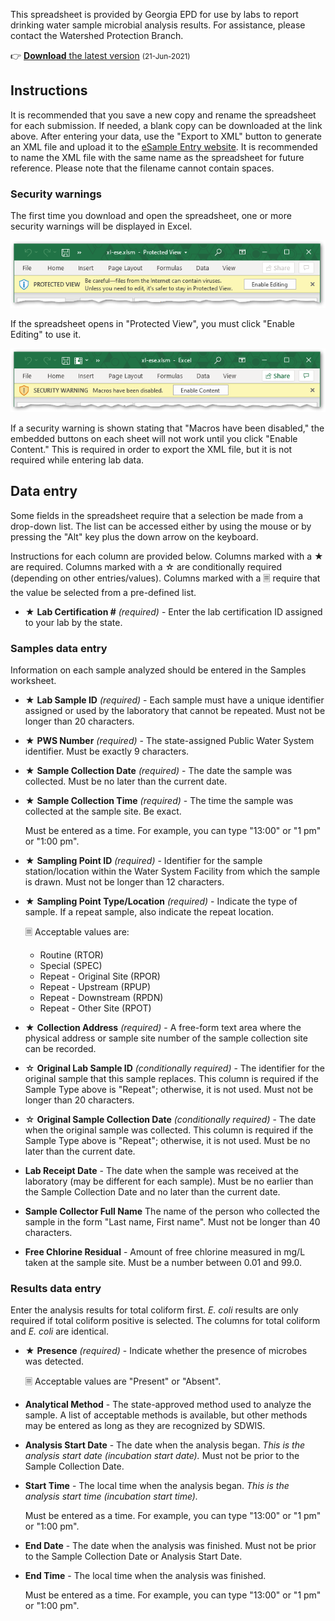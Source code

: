 This spreadsheet is provided by Georgia EPD for use by labs to report drinking water sample microbial analysis results. For assistance, please contact the Watershed Protection Branch.

👉 [**Download** the latest version](https://github.com/gaepdit/xl-ese/raw/main/xl-ese.xlsm) <small>(21-Jun-2021)</small>

## Instructions

It is recommended that you save a new copy and rename the spreadsheet for each submission. If needed, a blank copy can be downloaded at the link above. After entering your data, use the "Export to XML" button to generate an XML file and upload it to the [eSample Entry website](https://ese.gadrinkingwater.net/ese/). It is recommended to name the XML file with the same name as the spreadsheet for future reference. Please note that the filename cannot contain spaces.

### Security warnings

The first time you download and open the spreadsheet, one or more security warnings will be displayed in Excel.

![Screenshot showing Protected View warning](img/protected-view-warning.png)

If the spreadsheet opens in "Protected View", you must click "Enable Editing" to use it.

![Screenshot showing security warning that macros have been disabled](img/macros-disabled-warning.png)

If a security warning is shown stating that "Macros have been disabled," the embedded buttons on each sheet will not work until you click "Enable Content." This is required in order to export the XML file, but it is not required while entering lab data.

## Data entry

Some fields in the spreadsheet require that a selection be made from a drop-down list. The list can be accessed either by using the mouse or by pressing the "Alt" key plus the down arrow on the keyboard.

Instructions for each column are provided below. Columns marked with a ★ are required. Columns marked with a ☆ are conditionally required (depending on other entries/values). Columns marked with a 🗏 require that the value be selected from a pre-defined list.

- ★ **Lab Certification #** *(required)* - Enter the lab certification ID assigned to your lab by the state.

### Samples data entry

Information on each sample analyzed should be entered in the Samples worksheet.

- ★ **Lab Sample ID** *(required)* - Each sample must have a unique identifier assigned or used by the laboratory that cannot be repeated. Must not be longer than 20 characters.

- ★ **PWS Number** *(required)* - The state-assigned Public Water System identifier. Must be exactly 9 characters.

- ★ **Sample Collection Date** *(required)* - The date the sample was collected. Must be no later than the current date.

- ★ **Sample Collection Time** *(required)* - The time the sample was collected at the sample site. Be exact.

    Must be entered as a time. For example, you can type "13:00" or "1 pm" or "1:00 pm".

- ★ **Sampling Point ID** *(required)* - Identifier for the sample station/location within the Water System Facility from which the sample is drawn. Must not be longer than 12 characters.

- ★ **Sampling Point Type/Location** *(required)* - Indicate the type of sample. If a repeat sample, also indicate the repeat location.

    🗏 Acceptable values are:

    - Routine (RTOR)
    - Special (SPEC)
    - Repeat - Original Site (RPOR)
    - Repeat - Upstream (RPUP)
    - Repeat - Downstream (RPDN)
    - Repeat - Other Site (RPOT)

- ★ **Collection Address** *(required)* - A free-form text area where the physical address or sample site number of the sample collection site can be recorded.

- ☆ **Original Lab Sample ID** *(conditionally required)* - The identifier for the original sample that this sample replaces. This column is required if the Sample Type above is "Repeat"; otherwise, it is not used. Must not be longer than 20 characters.

- ☆ **Original Sample Collection Date** *(conditionally required)* - The date when the original sample was collected. This column is required if the Sample Type above is "Repeat"; otherwise, it is not used. Must be no later than the current date.

- **Lab Receipt Date** - The date when the sample was received at the laboratory (may be different for each sample). Must be no earlier than the Sample Collection Date and no later than the current date.

- **Sample Collector Full Name** The name of the person who collected the sample in the form "Last name, First name". Must not be longer than 40 characters.

- **Free Chlorine Residual** - Amount of free chlorine measured in mg/L taken at the sample site. Must be a number between 0.01 and 99.0.

### Results data entry

Enter the analysis results for total coliform first. *E. coli* results are only required if total coliform positive is selected. The columns for total coliform and *E. coli* are identical.

- ★ **Presence** *(required)* - Indicate whether the presence of microbes was detected.

    🗏 Acceptable values are "Present" or "Absent".

- **Analytical Method** - The state-approved method used to analyze the sample. A list of acceptable methods is available, but other methods may be entered as long as they are recognized by SDWIS.

- **Analysis Start Date** - The date when the analysis began. *This is the analysis start date (incubation start date).* Must not be prior to the Sample Collection Date.

- **Start Time** - The local time when the analysis began. *This is the analysis start time (incubation start time).*

    Must be entered as a time. For example, you can type "13:00" or "1 pm" or "1:00 pm".

- **End Date** - The date when the analysis was finished. Must not be prior to the Sample Collection Date or Analysis Start Date.

- **End Time** - The local time when the analysis was finished.

    Must be entered as a time. For example, you can type "13:00" or "1 pm" or "1:00 pm".
